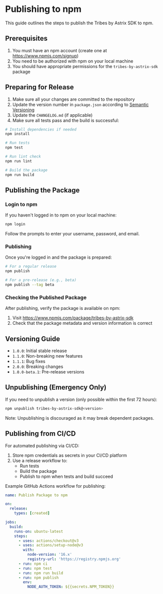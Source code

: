 # Publishing to npm

This guide outlines the steps to publish the Tribes by Astrix SDK to npm.

## Prerequisites

1. You must have an npm account (create one at https://www.npmjs.com/signup)
2. You need to be authorized with npm on your local machine
3. You should have appropriate permissions for the `tribes-by-astrix-sdk` package

## Preparing for Release

1. Make sure all your changes are committed to the repository
2. Update the version number in `package.json` according to [Semantic Versioning](https://semver.org/)
3. Update the `CHANGELOG.md` (if applicable)
4. Make sure all tests pass and the build is successful:

```bash
# Install dependencies if needed
npm install

# Run tests
npm test

# Run lint check
npm run lint

# Build the package
npm run build
```

## Publishing the Package

### Login to npm

If you haven't logged in to npm on your local machine:

```bash
npm login
```

Follow the prompts to enter your username, password, and email.

### Publishing

Once you're logged in and the package is prepared:

```bash
# For a regular release
npm publish

# For a pre-release (e.g., beta)
npm publish --tag beta
```

### Checking the Published Package

After publishing, verify the package is available on npm:

1. Visit https://www.npmjs.com/package/tribes-by-astrix-sdk
2. Check that the package metadata and version information is correct

## Versioning Guide

- `1.0.0`: Initial stable release
- `1.1.0`: Non-breaking new features
- `1.1.1`: Bug fixes
- `2.0.0`: Breaking changes
- `1.0.0-beta.1`: Pre-release versions

## Unpublishing (Emergency Only)

If you need to unpublish a version (only possible within the first 72 hours):

```bash
npm unpublish tribes-by-astrix-sdk@<version>
```

Note: Unpublishing is discouraged as it may break dependent packages.

## Publishing from CI/CD

For automated publishing via CI/CD:

1. Store npm credentials as secrets in your CI/CD platform
2. Use a release workflow to:
   - Run tests
   - Build the package
   - Publish to npm when tests and build succeed

Example GitHub Actions workflow for publishing:

```yaml
name: Publish Package to npm

on:
  release:
    types: [created]

jobs:
  build:
    runs-on: ubuntu-latest
    steps:
      - uses: actions/checkout@v3
      - uses: actions/setup-node@v3
        with:
          node-version: '16.x'
          registry-url: 'https://registry.npmjs.org'
      - run: npm ci
      - run: npm test
      - run: npm run build
      - run: npm publish
        env:
          NODE_AUTH_TOKEN: ${{secrets.NPM_TOKEN}}
``` 